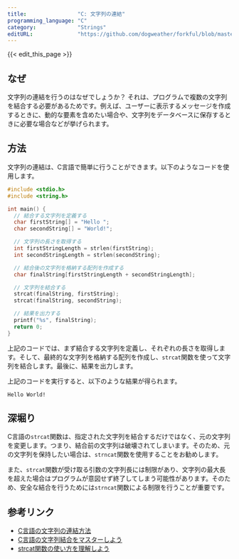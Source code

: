 ```yaml
---
title:                "C: 文字列の連結"
programming_language: "C"
category:             "Strings"
editURL:              "https://github.com/dogweather/forkful/blob/master/content/ja/c/concatenating-strings.md"
---
```


{{< edit_this_page >}}

## なぜ

文字列の連結を行うのはなぜでしょうか？ それは、プログラムで複数の文字列を結合する必要があるためです。例えば、ユーザーに表示するメッセージを作成するときに、動的な要素を含めたい場合や、文字列をデータベースに保存するときに必要な場合などが挙げられます。

## 方法

文字列の連結は、C言語で簡単に行うことができます。以下のようなコードを使用します。

```C
#include <stdio.h>
#include <string.h>

int main() {
  // 結合する文字列を定義する
  char firstString[] = "Hello ";
  char secondString[] = "World!";

  // 文字列の長さを取得する
  int firstStringLength = strlen(firstString);
  int secondStringLength = strlen(secondString);

  // 結合後の文字列を格納する配列を作成する
  char finalString[firstStringLength + secondStringLength];

  // 文字列を結合する
  strcat(finalString, firstString);
  strcat(finalString, secondString);

  // 結果を出力する
  printf("%s", finalString);
  return 0;
}
```

上記のコードでは、まず結合する文字列を定義し、それぞれの長さを取得します。そして、最終的な文字列を格納する配列を作成し、`strcat`関数を使って文字列を結合します。最後に、結果を出力します。

上記のコードを実行すると、以下のような結果が得られます。

```
Hello World!
```

## 深堀り

C言語の`strcat`関数は、指定された文字列を結合するだけではなく、元の文字列を変更します。つまり、結合前の文字列は破壊されてしまいます。そのため、元の文字列を保持したい場合は、`strncat`関数を使用することをお勧めします。

また、`strcat`関数が受け取る引数の文字列長には制限があり、文字列の最大長を超えた場合はプログラムが意図せず終了してしまう可能性があります。そのため、安全な結合を行うためには`strncat`関数による制限を行うことが重要です。

## 参考リンク

- [C言語の文字列の連結方法](https://programming-summary.hateblo.jp/entry/2018/06/22/075618)
- [C言語の文字列結合をマスターしよう](https://qiita.com/knmkr/items/3742d76228a37494889d)
- [strcat関数の使い方を理解しよう](https://www.sejuku.net/blog/23574)